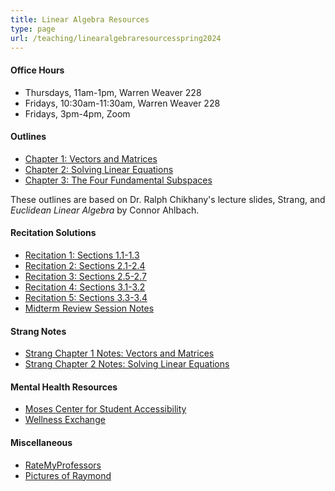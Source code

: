 ```yaml
---
title: Linear Algebra Resources
type: page
url: /teaching/linearalgebraresourcesspring2024
---
```


#### Office Hours

- Thursdays, 11am-1pm, Warren Weaver 228
- Fridays, 10:30am-11:30am, Warren Weaver 228
- Fridays, 3pm-4pm, Zoom

#### Outlines

- [Chapter 1: Vectors and Matrices](/docs/linearalgebraresourcesspring2024/chapter1outline.pdf)
- [Chapter 2: Solving Linear Equations](/docs/linearalgebraresourcesspring2024/chapter2outline.pdf)
- [Chapter 3: The Four Fundamental Subspaces](/docs/linearalgebraresourcesspring2024/chapter3outline.pdf)

These outlines are based on Dr. Ralph Chikhany's lecture slides, Strang, and *Euclidean Linear Algebra* by Connor Ahlbach.

#### Recitation Solutions

- [Recitation 1: Sections 1.1-1.3](/docs/linearalgebraresourcesspring2024/recitation1.pdf)
- [Recitation 2: Sections 2.1-2.4](/docs/linearalgebraresourcesspring2024/recitation2.pdf)
- [Recitation 3: Sections 2.5-2.7](/docs/linearalgebraresourcesspring2024/recitation3.pdf)
- [Recitation 4: Sections 3.1-3.2](/docs/linearalgebraresourcesspring2024/recitation4.pdf)
- [Recitation 5: Sections 3.3-3.4](/docs/linearalgebraresourcesspring2024/recitation5.pdf)
- [Midterm Review Session Notes](/docs/linearalgebraresourcesspring2024/midtermreviewsession.pdf) 

#### Strang Notes

- [Strang Chapter 1 Notes: Vectors and Matrices](/docs/linearalgebraresourcesspring2024/chapter1notes.pdf)
- [Strang Chapter 2 Notes: Solving Linear Equations](/docs/linearalgebraresourcesspring2024/chapter2notes.pdf)

#### Mental Health Resources

- [Moses Center for Student Accessibility](https://www.nyu.edu/students/communities-and-groups/student-accessibility.html)
- [Wellness Exchange](https://www.nyu.edu/students/health-and-wellness/wellness-exchange.html)

#### Miscellaneous

- [RateMyProfessors](https://www.ratemyprofessors.com/professor/2943309)
- [Pictures of Raymond](https://sarahhelmbrecht.com/raymond/)
